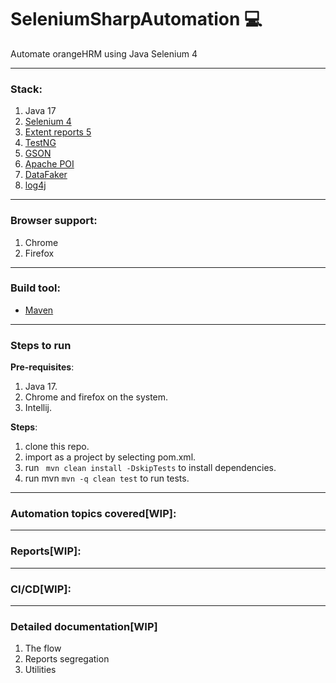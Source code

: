# SeleniumSharpAutomation :computer:

Automate orangeHRM using Java Selenium 4

---

### Stack:

1. Java 17
2. [Selenium 4](https://www.selenium.dev/documentation/webdriver/)
3. [Extent reports 5](https://extentreports.com/docs/versions/5/java/index.html)
4. [TestNG](https://testng.org/)
5. [GSON](https://github.com/google/gson)
6. [Apache POI](https://poi.apache.org/)
7. [DataFaker](https://www.datafaker.net/documentation/getting-started/)
8. [log4j](https://logging.apache.org/log4j/2.x/index.html)

---

### Browser support:

1. Chrome
2. Firefox

---

### Build tool:

- [Maven](https://maven.apache.org/)

---

### Steps to run

**Pre-requisites**:

1. Java 17.
2. Chrome and firefox on the system.
3. Intellij.

**Steps**:

1. clone this repo.
2. import as a project by selecting pom.xml.
3. run ``` mvn clean install -DskipTests``` to install dependencies.
4. run mvn ```mvn -q clean test``` to run tests.

---

### Automation topics covered[WIP]:

---

### Reports[WIP]:

---

### CI/CD[WIP]:

---

### Detailed documentation[WIP]

1. The flow
2. Reports segregation
3. Utilities

